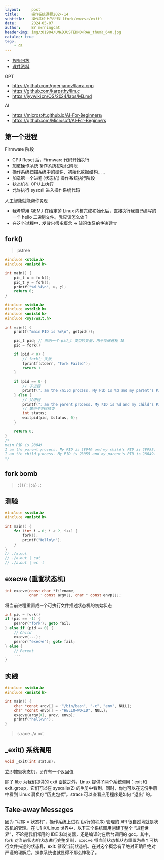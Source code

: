 ```yaml
---
layout:     post
title:      操作系统课程2024-14
subtitle:   操作系统上的进程 (fork/execve/exit) 
date:       2024-05-07
author:     BY morningcat
header-img: img/201904/UNADJUSTEDNONRAW_thumb_640.jpg
catalog: true
tags:
    - OS
---
```


- [视频回放](https://www.bilibili.com/video/BV1zE421u7p4)
- [课件资料](https://jyywiki.cn/OS/2024/lect14.md)

GPT


- https://github.com/ggerganov/llama.cpp
- https://github.com/karpathy/llm.c
- https://jyywiki.cn/OS/2024/labs/M3.md

AI

- https://microsoft.github.io/AI-For-Beginners/
- https://github.com/Microsoft/AI-For-Beginners

## 第一个进程

Firmware 阶段
- CPU Reset 后，Firmware 代码开始执行
- 加载操作系统
操作系统初始化阶段
- 操作系统扫描系统中的硬件、初始化数据结构……
- 加载第一个进程 (状态机)
操作系统执行阶段
- 状态机在 CPU 上执行
- 允许执行 syscall 进入操作系统代码

人工智能就能帮你实现
- 我希望用 QEMU 在给定的 Linux 内核完成初始化后，直接执行我自己编写的一个 hello 二进制文件。我应该怎么做？
- 在这个过程中，发散出很多概念 → 知识体系的快速建立

## fork()

> pstree

```c
#include <stdio.h>  
#include <unistd.h>  
  
int main() {
    pid_t x = fork();
    pid_t y = fork();
    printf("%d %d\n", x, y);
    return 0;
}
```

```c
#include <stdio.h>  
#include <stdlib.h>  
#include <unistd.h>  
#include <sys/wait.h>  
  
int main() {
    printf("main PID is %d\n", getpid());  

    pid_t pid; // 声明一个 pid_t 类型的变量，用于存储进程 ID  
    pid = fork();
  
    if (pid < 0) { 
        // fork() 失败  
        fprintf(stderr, "Fork Failed");  
        return 1;  
    }  
  
    if (pid == 0) { 
        // 子进程  
        printf("I am the child process. My PID is %d and my parent's PID is %d.\n", getpid(), getppid());  
    } else { 
        // 父进程  
        printf("I am the parent process. My PID is %d and my child's PID is %d.\n", getpid(), pid);  
        // 等待子进程结束  
        int status;  
        waitpid(pid, &status, 0);
    }  
  
    return 0;  
}
/*
main PID is 28049
I am the parent process. My PID is 28049 and my child's PID is 28055.
I am the child process. My PID is 28055 and my parent's PID is 28049.
*/
```

## fork bomb

> `:(){:|:&};:`

## 测验

```c
#include <stdio.h>  
#include <unistd.h>  
  
int main() {
    for (int i = 0; i < 2; i++) {
        fork();
        printf("Hello\n");
    }
}
// ./a.out
// ./a.out | cat
// ./a.out | wc -l
```

## execve (重置状态机)

```c
int execve(const char *filename,
           char * const argv[], char * const envp[]);
```

将当前进程重置成一个可执行文件描述状态机的初始状态

```c
int pid = fork();
if (pid == -1) {
    perror("fork"); goto fail;
} else if (pid == 0) {
    // Child
    execve(...);
    perror("execve"); goto fail;
} else {
    // Parent
    ...
}
```

## 实践

```c
#include <stdio.h>  
#include <unistd.h>  
  
int main() {
    char *const argv[] = {"/bin/bash", "-c", "env", NULL};
    char *const envp[] = {"HELLO=WORLD", NULL};
    execve(argv[0], argv, envp);
    printf("hello\n");
}
```

> strace ./a.out

## _exit() 系统调用

```c
void _exit(int status);
```

立即摧毁状态机，允许有一个返回值

除了 libc 为我们提供的 exit 函数之外，Linux 提供了两个系统调用：exit 和 exit_group，它们可以在 syscalls(2) 的手册中看到。同时，你也可以在这份手册中看到 Linux 肩负的 “历史包袱”。strace 可以查看应用程序是如何 “退出” 的。



## Take-away Messages

因为 “程序 = 状态机”，操作系统上进程 (运行的程序) 管理的 API 很自然地就是状态机的管理。在 UNIX/Linux 世界中，以下三个系统调用创建了整个 “进程世界”，不论是我们常用的 IDE 和浏览器，还是编译时在后台调用的 gcc。其中，fork 对当前状态机状态进行完整复制，execve 将当前状态机状态重置为某个可执行文件描述的状态机，exit: 销毁当前状态机。在对这个概念有了绝对正确且绝对严谨的理解后，操作系统也就显得不那么神秘了。
